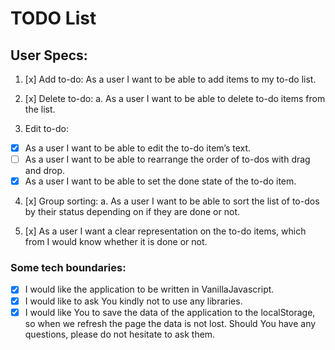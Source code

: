 # TODO List

## User Specs:
1. [x] Add to-do: 
As a user I want to be able to add items to my to-do list.

2. [x] Delete to-do:
a. As a user I want to be able to delete to-do items from the list.

3.  Edit to-do:
- [x] As a user I want to be able to edit the to-do item’s text.
- [ ] As a user I want to be able to rearrange the order of to-dos with drag and drop.
- [x] As a user I want to be able to set the done state of the to-do item.

4. [x] Group sorting:
a. As a user I want to be able to sort the list of to-dos by their status depending on 
if they are done or not.

5. [x] As a user I want a clear representation on the to-do items, which from I would know 
whether it is done or not.

### Some tech boundaries:
- [x] I would like the application to be written in VanillaJavascript.
- [x] I would like to ask You kindly not to use any libraries.
- [x] I would like You to save the data of the application to the localStorage, so when we 
refresh the page the data is not lost.
Should You have any questions, please do not hesitate to ask them.